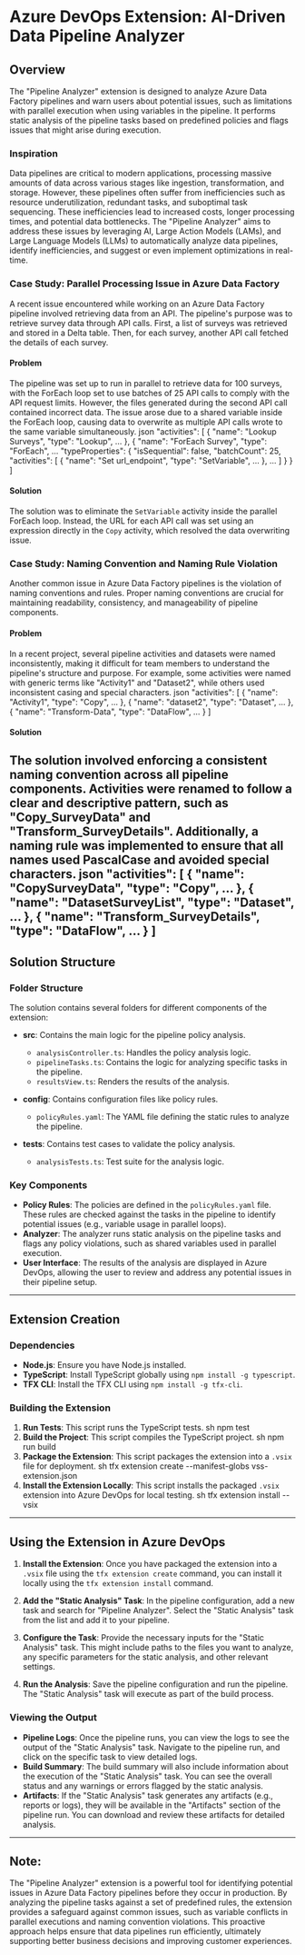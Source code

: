 # Azure DevOps Extension: AI-Driven Data Pipeline Analyzer

## Overview

The "Pipeline Analyzer" extension is designed to analyze Azure Data Factory pipelines and warn users about potential issues, such as limitations with parallel execution when using variables in the pipeline. It performs static analysis of the pipeline tasks based on predefined policies and flags issues that might arise during execution.

### Inspiration

Data pipelines are critical to modern applications, processing massive amounts of data across various stages like ingestion, transformation, and storage. However, these pipelines often suffer from inefficiencies such as resource underutilization, redundant tasks, and suboptimal task sequencing. These inefficiencies lead to increased costs, longer processing times, and potential data bottlenecks. The "Pipeline Analyzer" aims to address these issues by leveraging AI, Large Action Models (LAMs), and Large Language Models (LLMs) to automatically analyze data pipelines, identify inefficiencies, and suggest or even implement optimizations in real-time.

### Case Study: Parallel Processing Issue in Azure Data Factory

A recent issue encountered while working on an Azure Data Factory pipeline involved retrieving data from an API. The pipeline's purpose was to retrieve survey data through API calls. First, a list of surveys was retrieved and stored in a Delta table. Then, for each survey, another API call fetched the details of each survey.

#### Problem
The pipeline was set up to run in parallel to retrieve data for 100 surveys, with the ForEach loop set to use batches of 25 API calls to comply with the API request limits. However, the files generated during the second API call contained incorrect data. The issue arose due to a shared variable inside the ForEach loop, causing data to overwrite as multiple API calls wrote to the same variable simultaneously.
json "activities": [ { "name": "Lookup Surveys", "type": "Lookup", … }, { "name": "ForEach Survey", "type": "ForEach", … "typeProperties": { "isSequential": false, "batchCount": 25, "activities": [ { "name": "Set url_endpoint", "type": "SetVariable", … }, … ] } } ]
#### Solution
The solution was to eliminate the `SetVariable` activity inside the parallel ForEach loop. Instead, the URL for each API call was set using an expression directly in the `Copy` activity, which resolved the data overwriting issue.

### Case Study: Naming Convention and Naming Rule Violation

Another common issue in Azure Data Factory pipelines is the violation of naming conventions and rules. Proper naming conventions are crucial for maintaining readability, consistency, and manageability of pipeline components.

#### Problem
In a recent project, several pipeline activities and datasets were named inconsistently, making it difficult for team members to understand the pipeline's structure and purpose. For example, some activities were named with generic terms like "Activity1" and "Dataset2", while others used inconsistent casing and special characters.
json "activities": [ { "name": "Activity1", "type": "Copy", … }, { "name": "dataset2", "type": "Dataset", … }, { "name": "Transform-Data", "type": "DataFlow", … } ]
#### Solution
The solution involved enforcing a consistent naming convention across all pipeline components. Activities were renamed to follow a clear and descriptive pattern, such as "Copy_SurveyData" and "Transform_SurveyDetails". Additionally, a naming rule was implemented to ensure that all names used PascalCase and avoided special characters.
json "activities": [ { "name": "CopySurveyData", "type": "Copy", … }, { "name": "DatasetSurveyList", "type": "Dataset", … }, { "name": "Transform_SurveyDetails", "type": "DataFlow", … } ]
---

## Solution Structure

### Folder Structure
The solution contains several folders for different components of the extension:
- **src**: Contains the main logic for the pipeline policy analysis.
  - `analysisController.ts`: Handles the policy analysis logic.
  - `pipelineTasks.ts`: Contains the logic for analyzing specific tasks in the pipeline.
  - `resultsView.ts`: Renders the results of the analysis.

- **config**: Contains configuration files like policy rules.
  - `policyRules.yaml`: The YAML file defining the static rules to analyze the pipeline.

- **tests**: Contains test cases to validate the policy analysis.
  - `analysisTests.ts`: Test suite for the analysis logic.

### Key Components
- **Policy Rules**: The policies are defined in the `policyRules.yaml` file. These rules are checked against the tasks in the pipeline to identify potential issues (e.g., variable usage in parallel loops).
- **Analyzer**: The analyzer runs static analysis on the pipeline tasks and flags any policy violations, such as shared variables used in parallel execution.
- **User Interface**: The results of the analysis are displayed in Azure DevOps, allowing the user to review and address any potential issues in their pipeline setup.

---

## Extension Creation

### Dependencies
- **Node.js**: Ensure you have Node.js installed.
- **TypeScript**: Install TypeScript globally using `npm install -g typescript`.
- **TFX CLI**: Install the TFX CLI using `npm install -g tfx-cli`.

### Building the Extension
1. **Run Tests**: This script runs the TypeScript tests.
sh npm test
2. **Build the Project**: This script compiles the TypeScript project.
sh npm run build
3. **Package the Extension**: This script packages the extension into a `.vsix` file for deployment.
sh tfx extension create --manifest-globs vss-extension.json
4. **Install the Extension Locally**: This script installs the packaged `.vsix` extension into Azure DevOps for local testing.
sh tfx extension install --vsix 
---

## Using the Extension in Azure DevOps

1. **Install the Extension**: Once you have packaged the extension into a `.vsix` file using the `tfx extension create` command, you can install it locally using the `tfx extension install` command.

2. **Add the "Static Analysis" Task**: In the pipeline configuration, add a new task and search for "Pipeline Analyzer". Select the "Static Analysis" task from the list and add it to your pipeline.

3. **Configure the Task**: Provide the necessary inputs for the "Static Analysis" task. This might include paths to the files you want to analyze, any specific parameters for the static analysis, and other relevant settings.

4. **Run the Analysis**: Save the pipeline configuration and run the pipeline. The "Static Analysis" task will execute as part of the build process.

### Viewing the Output
- **Pipeline Logs**: Once the pipeline runs, you can view the logs to see the output of the "Static Analysis" task. Navigate to the pipeline run, and click on the specific task to view detailed logs.
- **Build Summary**: The build summary will also include information about the execution of the "Static Analysis" task. You can see the overall status and any warnings or errors flagged by the static analysis.
- **Artifacts**: If the "Static Analysis" task generates any artifacts (e.g., reports or logs), they will be available in the "Artifacts" section of the pipeline run. You can download and review these artifacts for detailed analysis.

---

## Note:

The "Pipeline Analyzer" extension is a powerful tool for identifying potential issues in Azure Data Factory pipelines before they occur in production. By analyzing the pipeline tasks against a set of predefined rules, the extension provides a safeguard against common issues, such as variable conflicts in parallel executions and naming convention violations. This proactive approach helps ensure that data pipelines run efficiently, ultimately supporting better business decisions and improving customer experiences.

